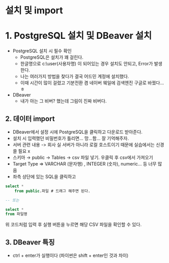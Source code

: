 # 설치 및 import

# 1. PostgreSQL 설치 및 DBeaver 설치

- PostgreSQL 설치 시 필수 확인
    - PostgreSQL은 설치가 꽤 걸린다.
    - 한글명으로 c:\user\(사용자명) 이 되어있는 경우 설치도 안되고, Error가 발생한다.
    - 나는 여러가지 방법을 찾다가 결국 어드민 계정에 설치했다.
    - 이때 시간이 많이 걸렸고 기분전환 겸 네이버 웨일에 검색엔진 구글로 바꿨다... ㅎ
- DBeaver
    - 내가 아는 그 비버? 했는데 그림이 진짜 비버다.

## 2. 데이터 import

- DBeaver에서 설정 시에 PostgreSQL을 클릭하고 다운로드 받아준다.
- 설치 시 입력했던 비밀번호가 틀리면... 망...함... 잘 기억해주자.
- 서버 관련 내용 -> 회사 실 서버가 아니라 로컬 호스트이기 때문에 실습에서는 신경 쓸 필요 x
- 스키마 → public → Tables → csv 파일 넣기. 우클릭 후 csv에서 가져오기
- Target Type ⇒ VARCHAR (문자행) , INTEGER (숫자), numeric... 등 너무 많음
- 좌측 상단에 있는 SQL을 클릭하고

```sql
select *
	from public.파일 # 드래그 해주면 된다.

-- 또는

select *
from 파일명
```

위 코드처럼 입력 후 실행 버튼을 누르면 해당 CSV 파일을 확인할 수 있다.

## 3. DBeaver 특징

- ctrl + enter가 실행이다 (파이썬은 shift + enter인 것과 차이)
